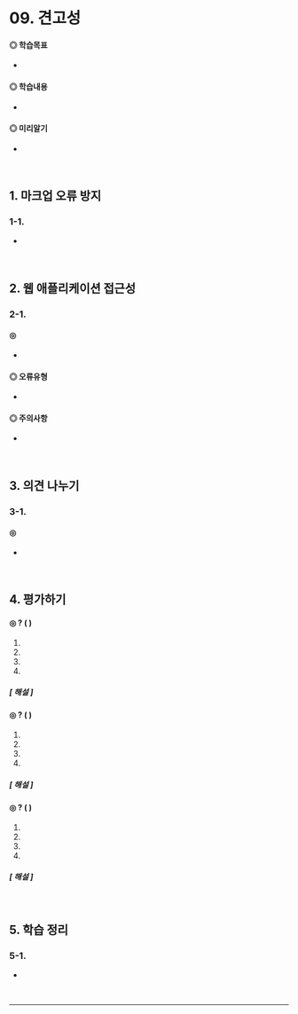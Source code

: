 # 09. 견고성



#### ◎ 학습목표

* ​


#### ◎  학습내용

* ​

#### ◎ 미리알기

*  




<br>

## 1. 마크업 오류 방지

### 1-1. 

- ​







<br>

## 2. 웹 애플리케이션 접근성



### 2-1.

#### ◎  

* ​




#### ◎ 오류유형

* ​







#### ◎ 주의사항

* ​





<br>

## 3. 의견 나누기



### 3-1. 

#### ◎  

* ​



<br>

## 4. 평가하기

#### ◎ ? (  )

1. ​
2. ​
3. ​
4. ​

##### [ 해설 ]

>



#### ◎  ? (  )

1.  
2. ​
3. ​
4. ​

##### [ 해설 ]

> 



#### ◎ ? (  )

1.  
2. ​
3. ​
4. ​

##### [ 해설 ]

> 





<br>

## 5. 학습 정리

### 5-1. 

* ​









<br>

---

